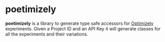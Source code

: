 # poetimizely

**poetimizely** is a library to generate type safe accessors for [Optimizely](https://www.optimizely.com/) experiments.
Given a Project ID and an API Key it will generate classes for all the experiments and their variations.
